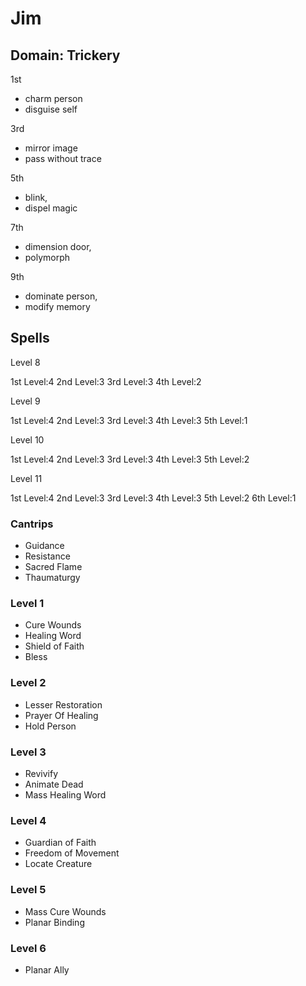 # Jim


## Domain: Trickery

1st   
+ charm person
+ disguise self

3rd   
+ mirror image
+ pass without trace

5th   
+ blink, 
+ dispel magic

7th   
+ dimension door, 
+ polymorph

9th   
+ dominate person,
+ modify memory

## Spells

Level 8

1st Level:4 
2nd Level:3 
3rd Level:3 
4th Level:2

Level 9

1st Level:4 
2nd Level:3 
3rd Level:3 
4th Level:3 
5th Level:1

Level 10

1st Level:4 
2nd Level:3 
3rd Level:3 
4th Level:3 
5th Level:2

Level 11

1st Level:4 
2nd Level:3 
3rd Level:3 
4th Level:3 
5th Level:2
6th Level:1

### Cantrips

+ Guidance
+ Resistance
+ Sacred Flame
+ Thaumaturgy

### Level 1
+ Cure Wounds
+ Healing Word
+ Shield of Faith
+ Bless

### Level 2
+ Lesser Restoration
+ Prayer Of Healing
+ Hold Person

### Level 3
+ Revivify
+ Animate Dead
+ Mass Healing Word

### Level 4
+ Guardian of Faith
+ Freedom of Movement
+ Locate Creature

### Level 5
+ Mass Cure Wounds
+ Planar Binding

### Level 6
+ Planar Ally

